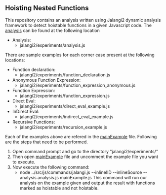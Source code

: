 ## Hoisting Nested Functions

This repository contains an analysis written using Jalangi2 dynamic analysis framework to detect hoistable functions in a given Javascript code. The [analysis](jalangi2/experiments/analysis.js) can be found at the following location
- Analysis:
  - jalangi2/experiments/analysis.js

There are sample examples for each corner case present at the following locations:
- Function declaration:
  - jalangi2/experiments/function_declaration.js
- Anonymous Function Expression:
  - jalangi2/experiments/function_expression_anonymous.js
- Function Expression:
  - jalangi2/experiments/function_expression.js
- Direct Eval:
  - jalangi2/experiments/direct_eval_example.js
- InDirect Eval:
  - jalangi2/experiments/indirect_eval_example.js
- Recursive Functions:
  - jalangi2/experiments/recursion_example.js

Each of the examples above are refered in the [mainExample](jalangi2/experiments/mainExample.js) file. Following are the steps that need to be performed.
1. Open command prompt and go to the directory "jalangi2/experiments/"
2. Then open [mainExample](jalangi2/experiments/mainExample.js) file and uncomment the example file you want to execute.
3. Now execute the following command:
   - node ../src/js/commands/jalangi.js --inlineIID --inlineSource --analysis analysis.js mainExample.js
   This command will run our analysis on the example given and output the result with functions marked as hoistable and not hoistable.


